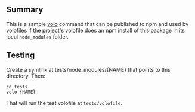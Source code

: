 ## Summary
This is a sample [volo](https://github.com/volojs/volo) command that can
be published to npm and used by volofiles if the project's volofile
does an npm install of this package in its local `node_modules` folder.

## Testing

Create a symlink at tests/node_modules/{NAME} that points to this directory.
Then:

    cd tests
    volo {NAME}

That will run the test volofile at `tests/volofile`.
